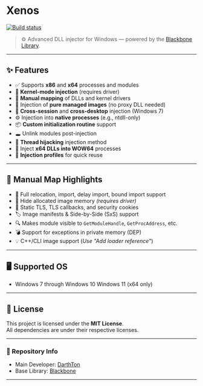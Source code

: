 # Xenos

[![Build status](https://ci.appveyor.com/api/projects/status/eu6lpbla89gjgy5m?svg=true)](https://ci.appveyor.com/project/DarthTon/xenos)

> ⚙️ Advanced DLL injector for Windows — powered by the [Blackbone Library](https://github.com/DarthTon/Blackbone).

---

## ✨ Features

- ✅ Supports **x86** and **x64** processes and modules  
- 🧠 **Kernel-mode injection** (requires driver)  
- 🧱 **Manual mapping** of DLLs and kernel drivers  
- 🧼 Injection of **pure managed images** (no proxy DLL needed)  
- 🔄 **Cross-session** and **cross-desktop** injection (Windows 7)  
- ⚙️ Injection into **native processes** (e.g., ntdll-only)  
- 📦 **Custom initialization routine** support  
- 🕳️ Unlink modules post-injection  
- 🧬 **Thread hijacking** injection method  
- 🧩 Inject **x64 DLLs into WOW64** processes  
- 🧪 **Injection profiles** for quick reuse

---

## 🧰 Manual Map Highlights

- 🧭 Full relocation, import, delay import, bound import support  
- 🫥 Hide allocated image memory *(requires driver)*  
- 🔐 Static TLS, TLS callbacks, and security cookies  
- 🏷️ Image manifests & Side-by-Side (SxS) support  
- 🔍 Makes module visible to `GetModuleHandle`, `GetProcAddress`, etc.  
- 💣 Support for exceptions in private memory (DEP)  
- 💡 C++/CLI image support (*Use "Add loader reference"*)

---

## 🖥️ Supported OS

- Windows 7 through Windows 10 Windows 11 (x64 only)

---

## 📜 License

This project is licensed under the **MIT License**.  
All dependencies are under their respective licenses.

---

### 📂 Repository Info

- Main Developer: [DarthTon](https://github.com/DarthTon)  
- Base Library: [Blackbone](https://github.com/DarthTon/Blackbone)

---

